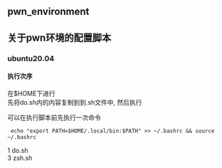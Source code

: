 ## pwn_environment

## 关于pwn环境的配置脚本  

### ubuntu20.04

#### 执行次序      
在$HOME下进行    
先将do.sh内的内容复制到到.sh文件中, 然后执行


可以在执行脚本前先执行一次命令

```
 echo "export PATH=$HOME/.local/bin:$PATH" >> ~/.bashrc && source ~/.bashrc
```



1 do.sh  
3 zsh.sh  
